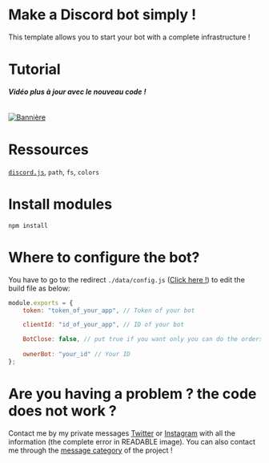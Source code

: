# Make a Discord bot simply !
This template allows you to start your bot with a complete infrastructure !

# Tutorial
***Vidéo plus à jour avec le nouveau code !***<br><br><br>
[![Bannière](http://img.youtube.com/vi/LLTMeutpcyw/0.jpg)](https://www.youtube.com/watch?v=LLTMeutpcyw "FR - Faire un bot #discord (v14) 🖥️")

# Ressources
<a href="https://discord.js.org/#/docs/discord.js/main/general/welcome">`discord.js`</a>, `path`, `fs`, `colors`

# Install modules
```
npm install
```

# Where to configure the bot?
You have to go to the redirect `./data/config.js` (<a href="https://github.com/Cut0x/start-discord-bot/blob/main/data/config.js">Click here !</a>) to edit the build file as below:
```js
module.exports = {
    token: "token_of_your_app", // Token of your bot

    clientId: "id_of_your_app", // ID of your bot

    BotClose: false, // put true if you want only you can do the orders
    
    ownerBot: "your_id" // Your ID
};
```

# Are you having a problem ? the code does not work ?
Contact me by my private messages <a href="https://twitter.com/cut0x_">Twitter</a> or <a href="https://instagram.com/valloic_">Instagram</a> with all the information (the complete error in READABLE image).
You can also contact me through the <a href="https://github.com/Cut0x/start-discord-bot/discussions/1">message category</a> of the project !
